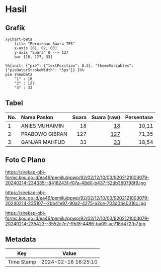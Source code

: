 # Hasil

## Grafik

```mermaid
xychart-beta
    title "Perolehan Suara TPS"
    x-axis [01, 02, 03]
    y-axis "Suara" 0 --> 127
    bar [18, 127, 33]
```

```mermaid
%%{init: {"pie": {"textPosition": 0.5}, "themeVariables": {"pieOuterStrokeWidth": "5px"}} }%%
pie showData
    "1" : 18
    "2" : 127
    "3" : 33
```

## Tabel

| No. | Nama Paslon    | Suara | Suara (raw) | Persentase |
|:--- |:-------------- | -----:| -----------:| ----------:|
| 1   | ANIES MUHAIMIN | 18    | [18][p-1]   | 10,11      |
| 2   | PRABOWO GIBRAN | 127   | [127][p-2]  | 71,35      |
| 3   | GANJAR MAHFUD  | 33    | [33][p-3]   | 18,54      |


[p-1]: https://github.com/gigit-pemilu/pemilu-2024-92-papua-barat/blob/main/pilpres/hitung-suara/sub/92-papua-barat/sub/02-manokwari/sub/12-manokwari-barat/sub/1003-wosi/sub/079-tps/sub/paslon-1.txt
[p-2]: https://github.com/gigit-pemilu/pemilu-2024-92-papua-barat/blob/main/pilpres/hitung-suara/sub/92-papua-barat/sub/02-manokwari/sub/12-manokwari-barat/sub/1003-wosi/sub/079-tps/sub/paslon-2.txt
[p-3]: https://github.com/gigit-pemilu/pemilu-2024-92-papua-barat/blob/main/pilpres/hitung-suara/sub/92-papua-barat/sub/02-manokwari/sub/12-manokwari-barat/sub/1003-wosi/sub/079-tps/sub/paslon-3.txt

## Foto C Plano

https://sirekap-obj-formc.kpu.go.id/ea46/pemilu/ppwp/92/02/12/10/03/9202121003079-20240214-234335--8418243f-f07a-48d0-b437-52db360798f9.jpg

https://sirekap-obj-formc.kpu.go.id/ea46/pemilu/ppwp/92/02/12/10/03/9202121003079-20240214-235107--2bb41e97-90a2-4275-a2ce-703d04e0316c.jpg

https://sirekap-obj-formc.kpu.go.id/ea46/pemilu/ppwp/92/02/12/10/03/9202121003079-20240214-235423--3552c7e7-9bf8-4486-ba09-ae718d472fb7.jpg


## Metadata

| Key        | Value               |
| ---------- | ------------------- |
| Time Stamp | 2024-02-16 16:25:10 |



